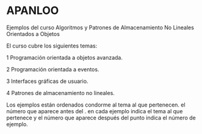 # APANLOO
Ejemplos del curso Algoritmos y Patrones de Almacenamiento No Lineales Orientados a Objetos

El curso cubre los siguientes temas:

1 Programación orientada a objetos avanzada.

2 Programación orientada a eventos.

3 Interfaces gráficas de usuario.

4 Patrones de almacenamiento no lineales.

Los ejemplos están ordenados condorme al tema al que pertenecen. el número que aparece antes del . en cada ejemplo indica el tema al que pertenece y el número que aparece después del punto indica el número de ejemplo.
